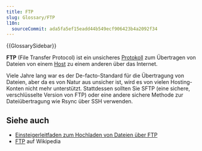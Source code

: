 ```yaml
---
title: FTP
slug: Glossary/FTP
l10n:
  sourceCommit: ada5fa5ef15eadd44b549ecf906423b4a2092f34
---
```


{{GlossarySidebar}}

**FTP** (File Transfer Protocol) ist ein unsicheres [Protokoll](/de/docs/Glossary/protocol) zum Übertragen von Dateien von einem [Host](/de/docs/Glossary/host) zu einem anderen über das Internet.

Viele Jahre lang war es der De-facto-Standard für die Übertragung von Dateien, aber da es von Natur aus unsicher ist, wird es von vielen Hosting-Konten nicht mehr unterstützt. Stattdessen sollten Sie SFTP (eine sichere, verschlüsselte Version von FTP) oder eine andere sichere Methode zur Dateiübertragung wie Rsync über SSH verwenden.

## Siehe auch

- [Einsteigerleitfaden zum Hochladen von Dateien über FTP](/de/docs/Learn/Common_questions/Tools_and_setup/Upload_files_to_a_web_server)
- [FTP](https://en.wikipedia.org/wiki/File_Transfer_Protocol) auf Wikipedia
